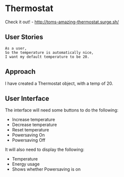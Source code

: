 # Thermostat

Check it out! - http://toms-amazing-thermostat.surge.sh/

## User Stories

```
As a user,
So the temperature is automatically nice,
I want my default temperature to be 20.
```

## Approach

I have created a Thermostat object, with a temp of 20.

## User Interface
The interface will need some buttons to do the following:

- Increase temperature
- Decrease temperature
- Reset temperature
- Powersaving On
- Powersaving Off

It will also need to display the following:

- Temperature
- Energy usage
- Shows whether Powersaving is on

